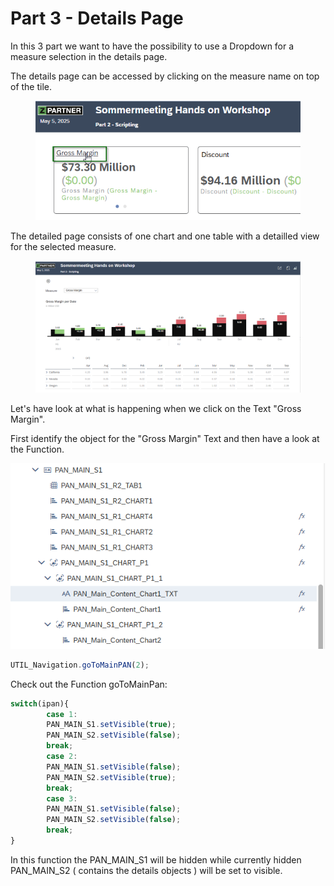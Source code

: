 # Part 3 - Details Page

In this 3 part we want to have the possibility to use a Dropdown for a measure selection in the details page.

The details page can be accessed by clicking on the measure name on top of the tile.

<figure><img src="../.gitbook/assets/image (10) (1).png" alt=""><figcaption></figcaption></figure>

The detailed page  consists of one chart and one table with a detailled view for the selected measure.

<figure><img src="../.gitbook/assets/image (11).png" alt=""><figcaption></figcaption></figure>

Let's have look at what is happening when we click on the Text "Gross Margin".

First identify the object for the "Gross Margin" Text and then have a look at the Function.

![](<../.gitbook/assets/image (12).png>)

```typescript
UTIL_Navigation.goToMainPAN(2);
```

Check out the Function goToMainPan:

```typescript
switch(ipan){
		case 1:
		PAN_MAIN_S1.setVisible(true);
		PAN_MAIN_S2.setVisible(false);		
		break;	
		case 2:
		PAN_MAIN_S1.setVisible(false);
		PAN_MAIN_S2.setVisible(true);		
		break;	
		case 3:
		PAN_MAIN_S1.setVisible(false);
		PAN_MAIN_S2.setVisible(false);	
		break;	
}
```

In this function the PAN\_MAIN\_S1 will be hidden while currently hidden PAN\_MAIN\_S2 ( contains the details objects ) will be set to visible.





